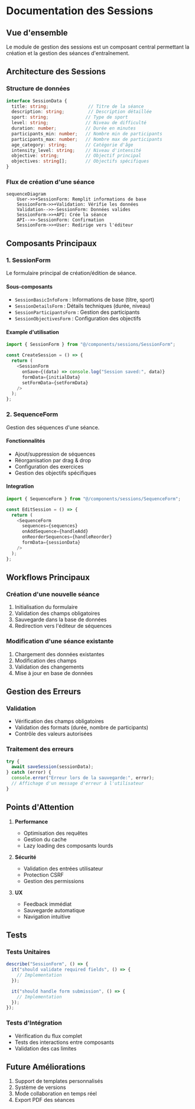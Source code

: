 
# Documentation des Sessions

## Vue d'ensemble
Le module de gestion des sessions est un composant central permettant la création et la gestion des séances d'entraînement.

## Architecture des Sessions

### Structure de données
```typescript
interface SessionData {
  title: string;               // Titre de la séance
  description: string;         // Description détaillée
  sport: string;              // Type de sport
  level: string;              // Niveau de difficulté
  duration: number;           // Durée en minutes
  participants_min: number;   // Nombre min de participants
  participants_max: number;   // Nombre max de participants
  age_category: string;       // Catégorie d'âge
  intensity_level: string;    // Niveau d'intensité
  objective: string;          // Objectif principal
  objectives: string[];       // Objectifs spécifiques
}
```

### Flux de création d'une séance
```mermaid
sequenceDiagram
    User->>+SessionForm: Remplit informations de base
    SessionForm->>+Validation: Vérifie les données
    Validation-->>-SessionForm: Données valides
    SessionForm->>+API: Crée la séance
    API-->>-SessionForm: Confirmation
    SessionForm->>+User: Redirige vers l'éditeur
```

## Composants Principaux

### 1. SessionForm
Le formulaire principal de création/édition de séance.

#### Sous-composants
- `SessionBasicInfoForm` : Informations de base (titre, sport)
- `SessionDetailsForm` : Détails techniques (durée, niveau)
- `SessionParticipantsForm` : Gestion des participants
- `SessionObjectivesForm` : Configuration des objectifs

#### Example d'utilisation
```typescript
import { SessionForm } from "@/components/sessions/SessionForm";

const CreateSession = () => {
  return (
    <SessionForm
      onSave={(data) => console.log("Session saved:", data)}
      formData={initialData}
      setFormData={setFormData}
    />
  );
};
```

### 2. SequenceForm
Gestion des séquences d'une séance.

#### Fonctionnalités
- Ajout/suppression de séquences
- Réorganisation par drag & drop
- Configuration des exercices
- Gestion des objectifs spécifiques

#### Integration
```typescript
import { SequenceForm } from "@/components/sessions/SequenceForm";

const EditSession = () => {
  return (
    <SequenceForm
      sequences={sequences}
      onAddSequence={handleAdd}
      onReorderSequences={handleReorder}
      formData={sessionData}
    />
  );
};
```

## Workflows Principaux

### Création d'une nouvelle séance
1. Initialisation du formulaire
2. Validation des champs obligatoires
3. Sauvegarde dans la base de données
4. Redirection vers l'éditeur de séquences

### Modification d'une séance existante
1. Chargement des données existantes
2. Modification des champs
3. Validation des changements
4. Mise à jour en base de données

## Gestion des Erreurs

### Validation
- Vérification des champs obligatoires
- Validation des formats (durée, nombre de participants)
- Contrôle des valeurs autorisées

### Traitement des erreurs
```typescript
try {
  await saveSession(sessionData);
} catch (error) {
  console.error("Erreur lors de la sauvegarde:", error);
  // Affichage d'un message d'erreur à l'utilisateur
}
```

## Points d'Attention
1. **Performance**
   - Optimisation des requêtes
   - Gestion du cache
   - Lazy loading des composants lourds

2. **Sécurité**
   - Validation des entrées utilisateur
   - Protection CSRF
   - Gestion des permissions

3. **UX**
   - Feedback immédiat
   - Sauvegarde automatique
   - Navigation intuitive

## Tests

### Tests Unitaires
```typescript
describe("SessionForm", () => {
  it("should validate required fields", () => {
    // Implementation
  });

  it("should handle form submission", () => {
    // Implementation
  });
});
```

### Tests d'Intégration
- Vérification du flux complet
- Tests des interactions entre composants
- Validation des cas limites

## Future Améliorations
1. Support de templates personnalisés
2. Système de versions
3. Mode collaboration en temps réel
4. Export PDF des séances

